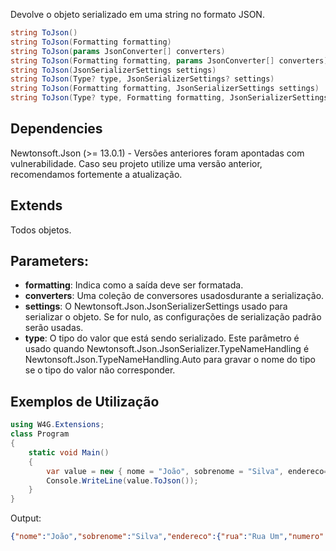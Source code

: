 Devolve o objeto serializado em uma string no formato JSON.

```csharp
string ToJson()
string ToJson(Formatting formatting)
string ToJson(params JsonConverter[] converters)
string ToJson(Formatting formatting, params JsonConverter[] converters)
string ToJson(JsonSerializerSettings settings)
string ToJson(Type? type, JsonSerializerSettings? settings)
string ToJson(Formatting formatting, JsonSerializerSettings settings)
string ToJson(Type? type, Formatting formatting, JsonSerializerSettings? settings)
```

## Dependencies
Newtonsoft.Json (>= 13.0.1) - Versões anteriores foram apontadas com vulnerabilidade. Caso seu projeto utilize uma versão anterior, recomendamos fortemente a atualização.

## Extends
Todos objetos.

## Parameters:
- **formatting**: Indica como a saída deve ser formatada.
- **converters**: Uma coleção de conversores usados ​​durante a serialização.
- **settings**: O Newtonsoft.Json.JsonSerializerSettings usado para serializar o objeto. Se for nulo, as configurações de serialização padrão serão usadas.
- **type**: O tipo do valor que está sendo serializado. Este parâmetro é usado quando Newtonsoft.Json.JsonSerializer.TypeNameHandling é Newtonsoft.Json.TypeNameHandling.Auto para gravar o nome do tipo se o tipo do valor não corresponder.

## Exemplos de Utilização
```csharp
using W4G.Extensions;
class Program
{
    static void Main()
    {
        var value = new { nome = "João", sobrenome = "Silva", endereco= new { rua = "Rua Um", numero = "2", cep = "00001-001" };
        Console.WriteLine(value.ToJson());
    }
}
```
Output:
```json
{"nome":"João","sobrenome":"Silva","endereco":{"rua":"Rua Um","numero":"2","cep":"00001-001"}}
```